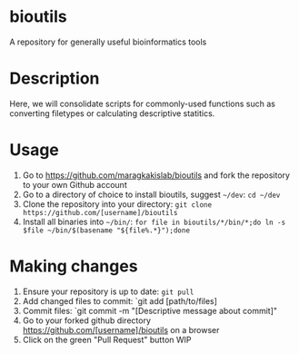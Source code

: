 # bioutils

A repository for generally useful bioinformatics tools

# Description

Here, we will consolidate scripts for commonly-used functions such as converting filetypes or calculating descriptive statitics.

# Usage

1. Go to https://github.com/maragkakislab/bioutils and fork the repository to your own Github account
2. Go to a directory of choice to install bioutils, suggest `~/dev`: `cd ~/dev`
3. Clone the repository into your directory: `git clone https://github.com/[username]/bioutils`
4. Install all binaries into `~/bin/`: `for file in bioutils/*/bin/*;do ln -s $file ~/bin/$(basename "${file%.*}");done`

# Making changes

1. Ensure your repository is up to date: `git pull`
2. Add changed files to commit: `git add [path/to/files]
3. Commit files: `git commit -m "[Descriptive message about commit]"
4. Go to your forked github directory https://github.com/[username]/bioutils on a browser
5. Click on the green "Pull Request" button
WIP

